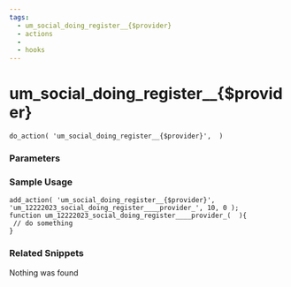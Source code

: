 ```yaml
---
tags: 
  - um_social_doing_register__{$provider}
  - actions
  - 
  - hooks
---
```

# um\_social\_doing\_register\_\_{$provider}

``` php:no-line-numbers
do_action( 'um_social_doing_register__{$provider}',  )
```
<div class='hook-sep'></div>

### Parameters

<div class='hook-sep'></div>



### Sample Usage

``` php:no-line-numbers
add_action( 'um_social_doing_register__{$provider}', 'um_12222023_social_doing_register____provider_', 10, 0 );
function um_12222023_social_doing_register____provider_(  ){
 // do something
}
```
<div class='hook-sep'></div>



### Related Snippets

Nothing was found

